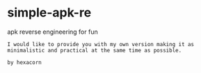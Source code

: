 # simple-apk-re
apk reverse engineering for fun



```
I would like to provide you with my own version making it as minimalistic and practical at the same time as possible.
                                                                                                          by hexacorn
```
